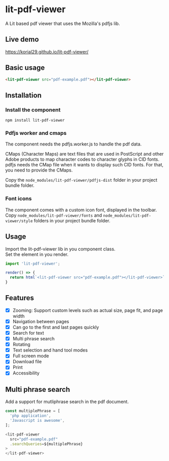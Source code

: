 # lit-pdf-viewer

A Lit based pdf viewer that uses the Mozilla's pdfjs lib.

## Live demo

https://korial29.github.io/lit-pdf-viewer/

## Basic usage

```html
<lit-pdf-viewer src="pdf-example.pdf"></lit-pdf-viewer>
```

## Installation

### Install the component

```
npm install lit-pdf-viewer
```

### Pdfjs worker and cmaps

The component needs the pdfjs.worker.js to handle the pdf data.

CMaps (Character Maps) are text files that are used in PostScript and other Adobe products to map character codes to character glyphs in CID fonts.  
pdfjs needs the CMap file when it wants to display such CID fonts. For that, you need to provide the CMaps.

Copy the `node_modules/lit-pdf-viewer/pdfjs-dist` folder in your project bundle folder.

### Font icons

The component comes with a custom icon font, displayed in the toolbar.  
Copy `node_modules/lit-pdf-viewer/fonts` and `node_modules/lit-pdf-viewer/style` folders in your project bundle folder.


## Usage
Import the lit-pdf-viewer lib in you component class.  
Set the <lit-pdf-viewer/> element in you render.

```javascript
import 'lit-pdf-viewer';

render() => {
  return html`<lit-pdf-viewer src="pdf-example.pdf"></lit-pdf-viewer>`
}
```

## Features

- [x] Zooming: Support custom levels such as actual size, page fit, and page width
- [x] Navigation between pages
- [x] Can go to the first and last pages quickly
- [x] Search for text
- [x] Multi phrase search
- [x] Rotating
- [x] Text selection and hand tool modes
- [x] Full screen mode
- [x] Download file
- [x] Print
- [x] Accessibility

## Multi phrase search

Add a support for mutliphrase search in the pdf document.

```javascript
const multiplePhrase = [
  'php application',
  'Javascript is awesome',
];

<lit-pdf-viewer
  src="pdf-example.pdf"
  .searchQueries=${multiplePhrase}
>
</lit-pdf-viewer>
```
